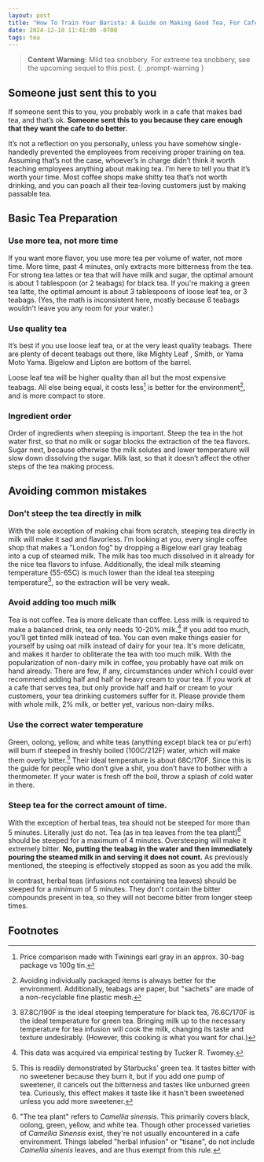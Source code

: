 ```yaml
---
layout: post
title: "How To Train Your Barista: A Guide on Making Good Tea, For Cafe Workers Who Don't Give A Shit"
date: 2024-12-10 11:41:00 -0700
tags: tea
--- 
```


> **Content Warning:** Mild tea snobbery. For extreme tea snobbery, see the upcoming
> sequel to this post. 
{: .prompt-warning }

## Someone just sent this to you
If someone sent this to you, you probably work in a cafe that makes bad tea, 
and that’s ok. **Someone sent this to you because they care enough that they 
want the cafe to do better.**

It’s not a reflection on you personally, unless you have somehow single-handedly
prevented the employees from receiving proper training on tea. Assuming 
that’s not the case, whoever’s in charge didn’t think it worth teaching 
employees anything about making tea. I’m here to tell you that it’s worth your 
time. Most coffee shops make shitty tea that’s not worth 
drinking, and you can poach all their tea-loving customers just by making 
passable tea.

## Basic Tea Preparation
### Use more tea, not more time 
If you want more flavor, you use more tea per volume of water, not more time. 
More time, past 4 minutes, only extracts more bitterness from the tea. For 
strong tea lattes or tea that will have milk and sugar, the optimal amount is 
about 1 tablespoon (or 2 teabags) for black tea. 
If you're making a green tea latte, the optimal amount is about 3 tablespoons of loose leaf tea, or 3 teabags. 
(Yes, the math is inconsistent here, mostly because 6 teabags wouldn't
leave you any room for your water.)

### Use quality tea 
It’s best if you use loose leaf tea, or at the very least quality teabags. 
There are plenty of decent teabags out there, like Mighty Leaf , Smith, or 
Yama Moto Yama. Bigelow and Lipton are bottom of the barrel. 

Loose leaf tea will be higher quality than all but the most expensive teabags. 
All else being equal, it costs less[^1] is better for the environment[^2], and
is more compact to store. 

### Ingredient order
Order of ingredients when steeping is important. 
Steep the tea in the hot water 
first, so that no milk or sugar blocks the extraction of the tea flavors. Sugar 
next, because otherwise the milk solutes and lower temperature will slow down
dissolving the sugar. 
Milk last, so that it doesn’t affect the other steps of the tea making process.

## Avoiding common mistakes 
### Don't steep the tea directly in milk 
With the sole exception of making chai from scratch, steeping tea directly in 
milk will make it sad and flavorless. 
I’m looking at you, every single coffee shop that makes a ”London fog” by dropping a Bigelow earl gray teabag into a cup of steamed milk. 
The milk has too much dissolved in it already for the nice tea flavors 
to infuse. Additionally, the ideal milk steaming temperature (55-65C) is much 
lower than the ideal tea steeping temperature[^3], so the extraction 
will be very weak.

### Avoid adding too much milk 
Tea is not coffee. Tea is more delicate than coffee. 
Less milk is required to make a balanced drink, 
tea only needs 10-20% milk.[^data] 
If you add too much, you’ll get tinted milk instead of tea. 
You can even make things easier for yourself by using oat milk instead of dairy 
for your tea. 
It's more delicate, and makes it harder to obliterate the tea with too much 
milk.
With the popularization of non-dairy milk in coffee, you probably have oat milk
on hand already.
There are few, if any, circumstances under which I could ever recommend adding 
half and half or heavy cream to your tea. 
If you work at a cafe that serves tea, but only provide half and half or cream 
to your customers, your tea drinking customers suffer for it. 
Please provide them with whole milk, 2% milk, or better
yet, various non-dairy milks. 

### Use the correct water temperature
Green, oolong, yellow, and white teas (anything except black tea or pu'erh) will 
burn if steeped in freshly boiled (100C/212F) water, which will make them overly 
bitter.[^4] Their ideal temperature is about 68C/170F. 
Since this is the guide for people who don’t give a shit, you don’t have to 
bother with a thermometer. If your water is fresh off the boil, throw a splash
of cold water in there.

### Steep tea for the correct amount of time. 
With the exception of herbal teas, tea should not be steeped for more than 5 
minutes. Literally just do not. 
Tea (as in tea leaves from the tea plant)[^5]
should be steeped for a maximum of 4 minutes. 
Oversteeping will make it extremely bitter. 
**No, putting the teabag in the water and then immediately 
pouring the steamed milk in and serving it does not count.**
As previously mentioned, the steeping is effectively stopped as soon as you add the milk.

In contrast, herbal teas (infusions not containing tea leaves) should be steeped
for a *minimum* of 5 minutes. They don't contain the bitter compounds present in
tea, so they will not become bitter from longer steep times. 


## Footnotes
[^1]: Price comparison made with Twinings earl gray in an approx. 30-bag package vs 100g tin. 

[^2]: Avoiding individually packaged items is always better for the environment. Additionally, teabags are paper, but "sachets" are made of a non-recyclable fine plastic mesh.

[^3]: 87.8C/190F is the ideal steeping temperature for black tea, 76.6C/170F is 
the ideal temperature for green tea. Bringing milk up to the necessary temperature for tea infusion will cook the milk, changing its taste and texture undesirably. (However, this cooking *is* what you want for chai.)

[^data]: This data was acquired via empirical testing by Tucker R. Twomey.

[^4]: This is readily demonstrated by Starbucks' green tea. It tastes bitter with no sweetener because they burn it, but if you add one pump of sweetener, it cancels out the bitterness and tastes like unburned green tea. Curiously, this effect makes it taste like it hasn't been sweetened unless you add more sweetener. 

[^5]: "The tea plant" refers to *Camellia sinensis*. This primarily covers black, oolong, green, yellow, and white tea. Though other processed varieties of *Camellia Sinensis* exist, they're not usually encountered in a cafe environment. Things labeled "herbal infusion" or "tisane", do not include *Camellia sinenis* leaves, and are thus exempt from this rule. 
